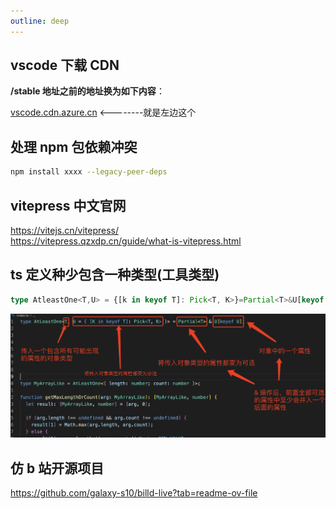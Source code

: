 ```yaml
---
outline: deep
---
```


## vscode 下载 CDN

**/stable 地址之前的地址换为如下内容**：

[vscode.cdn.azure.cn](https://link.zhihu.com/?target=http%3A//vscode.cdn.azure.cn/) <--------就是左边这个

## 处理 npm 包依赖冲突

```bash
npm install xxxx --legacy-peer-deps
```

## vitepress 中文官网

https://vitejs.cn/vitepress/  
https://vitepress.qzxdp.cn/guide/what-is-vitepress.html

## ts 定义种少包含一种类型(工具类型)

```ts
type AtleastOne<T,U> = {[k in keyof T]: Pick<T, K>}=Partial<T>&U[keyof U]
```

![图片](../../assets/images/atleast.png)

## 仿 b 站开源项目

https://github.com/galaxy-s10/billd-live?tab=readme-ov-file
